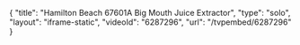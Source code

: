 {
    "title": "Hamilton Beach 67601A Big Mouth Juice Extractor",
    "type": "solo",
    "layout": "iframe-static",
    "videoId": "6287296",
    "url": "\/tvpembed\/6287296"
}
